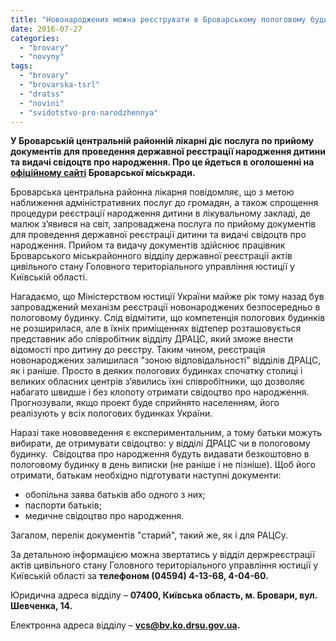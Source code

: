 ```yaml
---
title: "Новонароджених можна реєструвати в Броварському пологовому будинку"
date: 2016-07-27
categories: 
  - "brovary"
  - "novyny"
tags: 
  - "brovary"
  - "brovarska-tsrl"
  - "dratss"
  - "novini"
  - "svidotstvo-pro-narodzhennya"
---
```


**У Броварській центральній районній лікарні діє послуга по прийому документів для проведення державної реєстрації народження дитини та видачі свідоцтв про народження. Про це йдеться в оголошенні на [офіційному сайті](http://brovary.kiev.ua/do-uvagi-gromadyan-0) Броварської міськради.**

Броварська центральна районна лікарня повідомляє, що з метою наближення адміністративних послуг до громадян, а також спрощення процедури реєстрації народження дитини в лікувальному закладі, де малюк з’явився на світ, запроваджена послуга по прийому документів для проведення державної реєстрації дитини та видачі свідоцтв про народження. Прийом та видачу документів здійснює працівник Броварського міськрайонного відділу державної реєстрації актів цивільного стану Головного територіального управління юстиції у Київській області.

Нагадаємо, що Міністерством юстиції України майже рік тому назад був запроваджений механізм реєстрації новонароджених безпосередньо в пологовому будинку. Слід відмітити, що компетенція пологових будинків не розширилася, але в їхніх приміщеннях відтепер розташовується представник або співробітник відділу ДРАЦС, який зможе внести відомості про дитину до реєстру. Таким чином, реєстрація новонароджених залишилася "зоною відповідальності" відділів ДРАЦС, як і раніше. Просто в деяких пологових будинках спочатку столиці і великих обласних центрів з’явились їхні співробітники, що дозволяє набагато швидше і без клопоту отримати свідоцтво про народження. Прогнозували, якщо проект буде сприйнято населенням, його реалізують у всіх пологових будинках України.

Наразі таке нововведення є експериментальним, а тому батьки можуть вибирати, де отримувати свідоцтво: у відділі ДРАЦС чи в пологовому будинку.  Свідоцтва про народження будуть видавати безкоштовно в пологовому будинку в день виписки (не раніше і не пізніше). Щоб його отримати, батькам необхідно підготувати наступні документи:

- обопільна заява батьків або одного з них;
- паспорти батьків;
- медичне свідоцтво про народження.

Загалом, перелік документів "старий", такий же, як і для РАЦСу.

За детальною інформацією можна звертатись у відділ держреєстрації актів цивільного стану Головного територіального управління юстиції у Київській області за **телефоном (04594) 4-13-68, 4-04-60.**

Юридична адреса відділу – **07400, Київська область, м. Бровари, вул. Шевченка, 14.**

Електронна адреса відділу – **vcs@bv.ko.drsu.gov.ua.**

